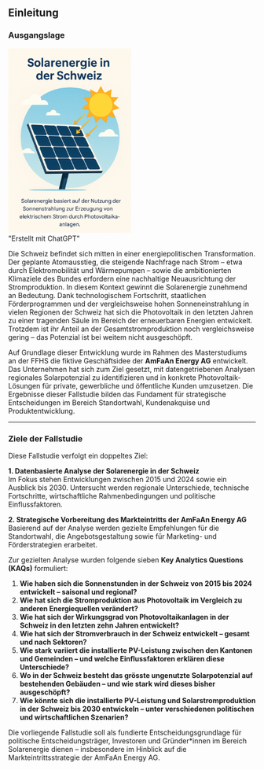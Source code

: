 ## Einleitung

### Ausgangslage

<div class="float-right-image" style="width: 250px">
    <img src="assets/images/solarenergie.png">
    <div class="image-label">"Erstellt mit ChatGPT"</div>
</div>

Die Schweiz befindet sich mitten in einer energiepolitischen Transformation. Der geplante Atomausstieg, die steigende Nachfrage nach Strom – etwa durch Elektromobilität und Wärmepumpen – sowie die ambitionierten Klimaziele des Bundes erfordern eine nachhaltige Neuausrichtung der Stromproduktion. In diesem Kontext gewinnt die Solarenergie zunehmend an Bedeutung. Dank technologischem Fortschritt, staatlichen Förderprogrammen und der vergleichsweise hohen Sonneneinstrahlung in vielen Regionen der Schweiz hat sich die Photovoltaik in den letzten Jahren zu einer tragenden Säule im Bereich der erneuerbaren Energien entwickelt. Trotzdem ist ihr Anteil an der Gesamtstromproduktion noch vergleichsweise gering – das Potenzial ist bei weitem nicht ausgeschöpft.

Auf Grundlage dieser Entwicklung wurde im Rahmen des Masterstudiums an der FFHS die fiktive Geschäftsidee der **AmFaAn Energy AG** entwickelt. Das Unternehmen hat sich zum Ziel gesetzt, mit datengetriebenen Analysen regionales Solarpotenzial zu identifizieren und in konkrete Photovoltaik-Lösungen für private, gewerbliche und öffentliche Kunden umzusetzen. Die Ergebnisse dieser Fallstudie bilden das Fundament für strategische Entscheidungen im Bereich Standortwahl, Kundenakquise und Produktentwicklung.

---

### Ziele der Fallstudie

Diese Fallstudie verfolgt ein doppeltes Ziel:

**1. Datenbasierte Analyse der Solarenergie in der Schweiz**  
Im Fokus stehen Entwicklungen zwischen 2015 und 2024 sowie ein Ausblick bis 2030. Untersucht werden regionale Unterschiede, technische Fortschritte, wirtschaftliche Rahmenbedingungen und politische Einflussfaktoren.

**2. Strategische Vorbereitung des Markteintritts der AmFaAn Energy AG**  
Basierend auf der Analyse werden gezielte Empfehlungen für die Standortwahl, die Angebotsgestaltung sowie für Marketing- und Förderstrategien erarbeitet.

Zur gezielten Analyse wurden folgende sieben **Key Analytics Questions (KAQs)** formuliert:

1. **Wie haben sich die Sonnenstunden in der Schweiz von 2015 bis 2024 entwickelt – saisonal und regional?**  
2. **Wie hat sich die Stromproduktion aus Photovoltaik im Vergleich zu anderen Energiequellen verändert?**  
3. **Wie hat sich der Wirkungsgrad von Photovoltaikanlagen in der Schweiz in den letzten zehn Jahren entwickelt?**  
4. **Wie hat sich der Stromverbrauch in der Schweiz entwickelt – gesamt und nach Sektoren?**  
5. **Wie stark variiert die installierte PV-Leistung zwischen den Kantonen und Gemeinden – und welche Einflussfaktoren erklären diese Unterschiede?**  
6. **Wo in der Schweiz besteht das grösste ungenutzte Solarpotenzial auf bestehenden Gebäuden – und wie stark wird dieses bisher ausgeschöpft?**  
7. **Wie könnte sich die installierte PV-Leistung und Solarstromproduktion in der Schweiz bis 2030 entwickeln – unter verschiedenen politischen und wirtschaftlichen Szenarien?**

Die vorliegende Fallstudie soll als fundierte Entscheidungsgrundlage für politische Entscheidungsträger, Investoren und Gründer*innen im Bereich Solarenergie dienen – insbesondere im Hinblick auf die Markteintrittsstrategie der AmFaAn Energy AG.
